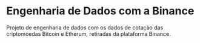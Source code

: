 # Engenharia de Dados com a Binance

Projeto de engenharia de dados com os dados de cotação das criptomoedas Bitcoin e Etherum, retiradas da plataforma Binance.

